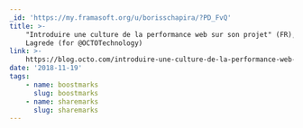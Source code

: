 ```yaml
---
_id: 'https://my.framasoft.org/u/borisschapira/?PD_FvQ'
title: >-
    "Introduire une culture de la performance web sur son projet" (FR), Florent
    Lagrede (for @OCTOTechnology)
link: >-
    https://blog.octo.com/introduire-une-culture-de-la-performance-web-sur-son-projet/#comment-632424
date: '2018-11-19'
tags:
    - name: boostmarks
      slug: boostmarks
    - name: sharemarks
      slug: sharemarks
---
```


<div class="markdown"><p></p></div>
